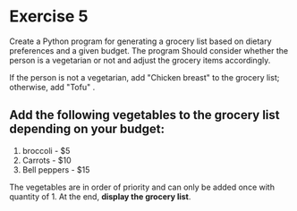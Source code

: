 # Exercise 5

Create a Python program for generating a grocery list based on dietary
preferences and a given budget. The program Should consider whether the
person is a vegetarian or not and adjust the grocery items accordingly.

If the person is not a vegetarian, add "Chicken breast" to the grocery list;
otherwise, add "Tofu" .

## Add the following vegetables to the grocery list depending on your budget:
1. broccoli - $5 
2. Carrots - $10 
3. Bell peppers - $15

The vegetables are in order of priority	and can only be added once with
quantity of 1. At the end, **display the grocery list**.